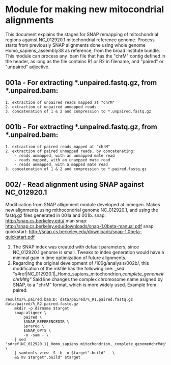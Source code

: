 # Module for making new mitocondrial alignments

This document explains the stages for SNAP remapping of mitochondrial regions against NC_012920.1 mitochondrial reference genome.
Process starts from previously SNAP alignments done using whole genome Homo_sapiens_assembly38 as reference, from the broad institute bundle.
This module can process any .bam file that has the "chrM" contig defined in the header, as long as the file contains R1 or R2 in filename, and "paired" or "unpaired" adjective. 

## 001a - For extracting *.unpaired.fastq.gz, from *.unpaired.bam:
	1. extraction of unpaired reads mapped at "chrM"
	2. extraction of unpaired unmapped reads
	3. concatenation of 1 & 2 and compression to *.unpaired.fastq.gz

## 001b - For extracting *.unpaired.fastq.gz, from *.unpaired.bam:
	1. extraction of paired reads mapped at "chrM"
	2. extraction of paired unmapped reads, by concatenating:
		- reads unmapped, with an unmapped mate read
		- reads mapped, with an unampped mate read
		- reads unmapped, with a mapped mate read
	3. concatenation of 1 & 2 and compression to *.paired.fastq.gz

## 002/ - Read alignment using SNAP against NC_012920.1
Modification from SNAP allignment module developed at inmegen. Makes new alignments using mithocondrial genome NC_012920.1, and using the fastq.gz files generated in 001a and 001b.
snap: http://snap.cs.berkeley.edu/
man snap: http://snap.cs.berkeley.edu/downloads/snap-1.0beta-manual.pdf
snap quickstart: http://snap.cs.berkeley.edu/downloads/snap-1.0beta-quickstart.pdf

1. The SNAP index was created with default parameters, since NC_012920.1 genome is small. Tweaks to index generation would have a minimal gain in time optimization of future alignments.
2. Regarding the original development of /100g/analysis/002b/, this modification of the mkfile has the following line:
_sed "s#ref|NC_012920.1|_Homo_sapiens_mitochondrion,_complete_genome#chrM#g"_
Said line changes the complex chromosome name asigned by SNAP, to a "chrM" format, which is more widely used.
Example from paired:
```
results/%.paired.bam:D:	data/paired/%_R1.paired.fastq.gz	data/paired/%_R2.paired.fastq.gz
	mkdir -p dirname $target
	snap-aligner \
		paired \
		$SNAP_REFERENCEDIR \
		$prereq \
		$SNAP_OPTS \
		-o -sam - \
	| sed "s#ref|NC_012920.1|_Homo_sapiens_mitochondrion,_complete_genome#chrM#g" \
	| samtools view -S -b -o $target".build" - \
	&& mv $target".build" $target
```
